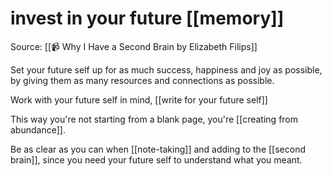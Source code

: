 # invest in your future [[memory]]

Source: [[📹 Why I Have a Second Brain by Elizabeth Filips]]

Set your future self up for as much success, happiness and joy as possible, by giving them as many resources and connections as possible.

Work with your future self in mind, [[write for your future self]]

This way you're not starting from a blank page, you're [[creating from abundance]].

Be as clear as you can when [[note-taking]] and adding to the [[second brain]], since you need your future self to understand what you meant.